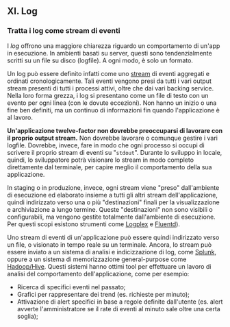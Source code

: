 ## XI. Log
### Tratta i log come stream di eventi

I *log* offrono una maggiore chiarezza riguardo un comportamento di un'app in esecuzione. In ambienti basati su server, questi sono tendenzialmente scritti su un file su disco (logfile). A ogni modo, è solo un formato.

Un log può essere definito infatti come uno [stream](https://adam.herokuapp.com/past/2011/4/1/logs_are_streams_not_files/) di eventi aggregati e ordinati cronologicamente. Tali eventi vengono presi da tutti i vari output stream presenti di tutti i processi attivi, oltre che dai vari backing service. Nella loro forma grezza, i log si presentano come un file di testo con un evento per ogni linea (con le dovute eccezioni). Non hanno un inizio o una fine ben definiti, ma un continuo di informazioni fin quando l'applicazione è al lavoro.

**Un'applicazione twelve-factor non dovrebbe preoccuparsi di lavorare con il proprio output stream.** Non dovrebbe lavorare o comunque gestire i vari logfile. Dovrebbe, invece, fare in modo che ogni processo si occupi di scrivere il proprio stream di eventi su "`stdout`". Durante lo sviluppo in locale, quindi, lo sviluppatore potrà visionare lo stream in modo completo direttamente dal terminale, per capire meglio il comportamento della sua applicazione.

In staging o in produzione, invece, ogni stream viene "preso" dall'ambiente di esecuzione ed elaborato insieme a tutti gli altri stream dell'applicazione, quindi indirizzato verso una o più "destinazioni" finali per la visualizzazione e archiviazione a lungo termine. Queste "destinazioni" non sono visibili o configurabili, ma vengono gestite totalmente dall'ambiente di esecuzione. Per questi scopi esistono strumenti come [Logplex](https://github.com/heroku/logplex) e [Fluentd](https://github.com/fluent/fluentd)).

Uno stream di eventi di un'applicazione può essere quindi indirizzato verso un file, o visionato in tempo reale su un terminale. Ancora, lo stream può essere inviato a un sistema di analisi e indicizzazione di log, come [Splunk](http://www.splunk.com/), oppure a un sistema di memorizzazione general-purpose come [Hadoop/Hive](http://hive.apache.org/). Questi sistemi hanno ottimi tool per effettuare un lavoro di analisi del comportamento dell'applicazione, come per esempio:

* Ricerca di specifici eventi nel passato;
* Grafici per rappresentare dei trend (es. richieste per minuto);
* Attivazione di alert specifici in base a regole definite dall'utente (es. alert avverte l'amministratore se il rate di eventi al minuto sale oltre una certa soglia);
